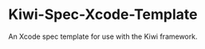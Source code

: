 Kiwi-Spec-Xcode-Template
========================

An Xcode spec template for use with the Kiwi framework.
